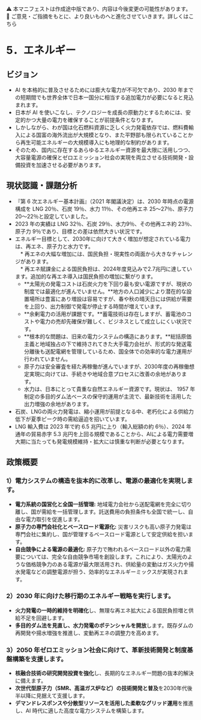 ⚠️ 本マニフェストは作成途中版であり、内容は今後変更の可能性があります。  
💬 ご意見・ご指摘をもとに、より良いものへと進化させていきます。詳しくはこちら

# 5．エネルギー

## ビジョン

* AI を本格的に普及させるためには膨大な電力が不可欠であり、2030 年までの短期間でも世界全体で日本一国分に相当する追加電力が必要になると見込まれます。  
* 日本が AI を使いこなし、テクノロジーを成長の原動力とするためには、安定的かつ大量の電力を確保することが前提条件となります。  
* しかしながら、わが国は化石燃料資源に乏しく火力発電依存では、燃料費輸入による国富の海外流出が大規模となり、また平野部も限られていることから再生可能エネルギーの大規模導入にも地理的な制約があります。  
* そのため、国内に存在するあらゆるエネルギー資源を最大限に活用しつつ、大容量電源の確保とゼロエミッション社会の実現を両立させる技術開発・設備投資を加速させる必要があります。

## 現状認識・課題分析

* 『第 6 次エネルギー基本計画』（2021 年閣議決定）は、2030 年時点の電源構成を LNG 20％、石炭 19％、水力 11％、その他再エネ 25〜27％、原子力 20〜22％と設定していました。  
* 2023 年の実績は LNG 32％、石炭 29％、水力9％、その他再エネ約 23％、原子力 9％であり、目標との差は依然大きい状況です。  
* エネルギー目標として、2030年に向けて大きく増加が想定されている電力は、再エネ、原子力と水力です。  
　* 再エネの大幅な増加には、国民負担・現実性の両面から大きなチャレンジがあります。  
  　* 再エネ賦課金による国民負担は、2024年度見込みで2.7兆円に達しています。追加的な再エネ導入は国民負担の増加に繋がります。  
    * **太陽光の発電コストは石炭火力を下回り最も安い電源ですが、現状の制度では最適化が進んでいません。**地方の人口減少により潜在的な設置場所は豊富にあり増設は容易ですが、春や秋の晴天日には供給が需要を上回り、出力制御で発電が停止する時間が増えています。  
    * **余剰電力の活用が課題です。**蓄電技術は存在しますが、蓄電池のコストや電力の売却先確保が難しく、ビジネスとして成立しにくい状況です。  
    * **根本的な問題は、旧来の電力システムの構造にあります。**総括原価主義と地域独占の下で維持されてきた大手電力会社が、形式的な発送電分離後も送配電網を管理しているため、国全体での効率的な電力運用が行われていません。
  * 原子力は安全審査を経た再稼働が進んでいますが、2030年度の再稼働想定実現に向けては、手続きや地域合意プロセスに改善の余地があります。  
  * 水力は、日本にとって貴重な自然エネルギー資源です。現状は、 1957 年制定の多目的ダム法ベースの保守的運用が主流で、最新技術を活用した出力増強の余地があります。  
* 石炭、LNGの両火力発電は、縮小運用が前提となる中、老朽化による供給力低下が夏季ピーク時の需給逼迫を招いています。  
* LNG 輸入費は 2023 年で約 6.5 兆円に上り（輸入総額の約 6％）、2024 年通年の貿易赤字 5.3 兆円を上回る規模であることから、AIによる電力需要増大期に当たっても発電規模維持・拡大には慎重な判断が必要となります。

## 政策概要

### 1）電力システムの構造を抜本的に改革し、電源の最適化を実現します。
*   **電力系統の国営化と全国一括管理:** 地域電力会社から送配電網を完全に切り離し、国が需給を一括管理します。託送費用の負担条件も全国で統一し、自由な電力取引を促進します。
*   **原子力の専門会社化とベースロード電源化:** 災害リスクも高い原子力発電は専門会社に集約し、国が管理するベースロード電源として安定供給を担います。
*   **自由競争による電源の最適化:** 原子力で賄われるベースロード以外の電力需要については、完全な自由競争市場を創設します。これにより、太陽光のような価格競争力のある電源が最大限活用され、供給量の変動はガス火力や揚水発電などの調整電源が担う、効率的なエネルギーミックスが実現されます。

### 2）2030 年に向けた移行期のエネルギー戦略を実行します。 
* **火力発電の一時的維持を明確化**し、無理な再エネ拡大による国民負担増と供給不足を回避します。  
* **多目的ダム法を見直し、水力発電のポテンシャルを開放**します。既存ダムの再開発や揚水増強を推進し、変動再エネの調整力を高めます。  

### 3）2050 年ゼロエミッション社会に向けて、革新技術開発と制度基盤構築を支援します。  
* **核融合技術の研究開発投資を強化**し、長期的なエネルギー問題の抜本的解決に備えます。  
* **次世代型原子力（SMR、高温ガス炉など）の技術開発と普及**を2030年代後半以降に見据えて支援します。  
* **デマンドレスポンスや分散型リソースを活用した柔軟なグリッド運用**を推進し、AI 時代に適した高度な電力システムを構築します。